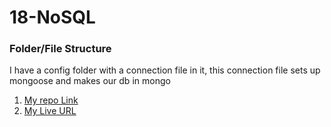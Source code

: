 # 18-NoSQL

### Folder/File Structure

I have a config folder with a connection file in it, this connection file sets up mongoose and makes our db in mongo


1. [My repo Link]()
2. [My Live URL]()